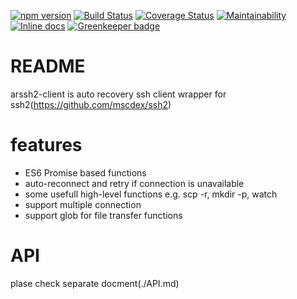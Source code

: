 [![npm version](https://badge.fury.io/js/arssh2-client.svg)](https://badge.fury.io/js/arssh2-client)
[![Build Status](https://travis-ci.org/so5/arssh2-client.svg?branch=master)](https://travis-ci.org/so5/arssh2-client)
[![Coverage Status](https://coveralls.io/repos/github/so5/arssh2-client/badge.svg?branch=master)](https://coveralls.io/github/so5/arssh2-client?branch=master)
[![Maintainability](https://api.codeclimate.com/v1/badges/fa854220ce9d6b122add/maintainability)](https://codeclimate.com/github/so5/arssh2-client/maintainability)
[![Inline docs](http://inch-ci.org/github/so5/arssh2-client.svg?branch=master)](http://inch-ci.org/github/so5/arssh2-client)
[![Greenkeeper badge](https://badges.greenkeeper.io/so5/arssh2-client.svg)](https://greenkeeper.io/)


# README #

arssh2-client is auto recovery ssh client wrapper for ssh2(https://github.com/mscdex/ssh2)

# features
- ES6 Promise based functions
- auto-reconnect and retry if connection is unavailable
- some usefull high-level functions e.g. scp -r, mkdir -p, watch
- support multiple connection
- support glob for file transfer functions

# API
plase check separate docment(./API.md)
